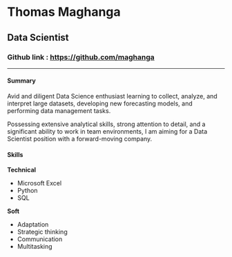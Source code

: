 # Thomas Maghanga
## Data Scientist

### Github link : https://github.com/maghanga

---
#### Summary

Avid and diligent Data Science enthusiast learning to collect, analyze, and interpret large datasets, developing new forecasting models, and performing data management tasks.

Possessing extensive analytical skills, strong attention to detail, and a significant ability to work in team environments, I am aiming for a Data Scientist position with a forward-moving company.

#### Skills

**Technical**

- Microsoft Excel
- Python
- SQL

**Soft**

- Adaptation
- Strategic thinking
- Communication
- Multitasking